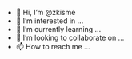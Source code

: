 - 👋 Hi, I’m @zkisme
- 👀 I’m interested in ...
- 🌱 I’m currently learning ...
- 💞️ I’m looking to collaborate on ...
- 📫 How to reach me ...

<!---
zkisme/zkisme is a ✨ special ✨ repository because its `README.md` (this file) appears on your GitHub profile.
You can click the Preview link to take a look at your changes.
--->
